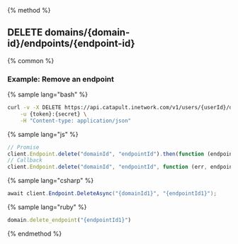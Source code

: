 {% method %}
## DELETE domains/{domain-id}/endpoints/{endpoint-id}

{% common %}
### Example: Remove an endpoint

{% sample lang="bash" %}
```bash
curl -v -X DELETE https://api.catapult.inetwork.com/v1/users/{userId}/domains/{domain-id}/endpoints/{endpoint-id} \
	-u {token}:{secret} \
	-H "Content-type: application/json"
```

{% sample lang="js" %}
```js
// Promise
client.Endpoint.delete("domainId", "endpointId").then(function (endpoint) {});
// Callback
client.Endpoint.delete("domainId", "endpointId", function (err, endpoint) {});
```

{% sample lang="csharp" %}
```csharp
await client.Endpoint.DeleteAsync("{domainId1}", "{endpointId1}");
```

{% sample lang="ruby" %}
```ruby
domain.delete_endpoint("{endpointId1}")
```
{% endmethod %}
